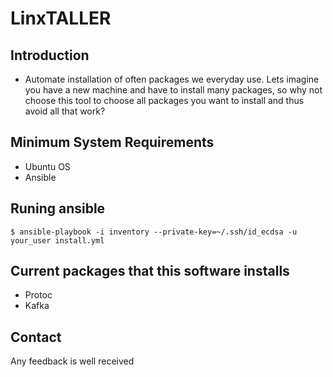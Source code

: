 # LinxTALLER #

## Introduction
* Automate installation of often packages we everyday use. Lets imagine you have a new 
machine and have to install many packages, so why not choose this tool to choose all packages you want to install
and thus avoid all that work?

## Minimum System Requirements
* Ubuntu OS
* Ansible

## Runing ansible
```shell
$ ansible-playbook -i inventory --private-key=~/.ssh/id_ecdsa -u your_user install.yml
```

## Current packages that this software installs
* Protoc
* Kafka

## Contact

Any feedback is well received
